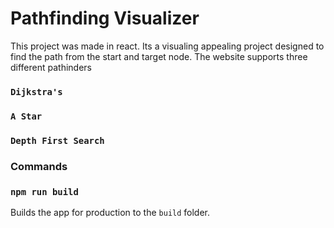# Pathfinding Visualizer

This project was made in react. Its a visualing appealing project designed to find the path from the start and target node. The website supports three different pathinders

### `Dijkstra's`
### `A Star`
### `Depth First Search`


### Commands

### `npm run build`

Builds the app for production to the `build` folder.


